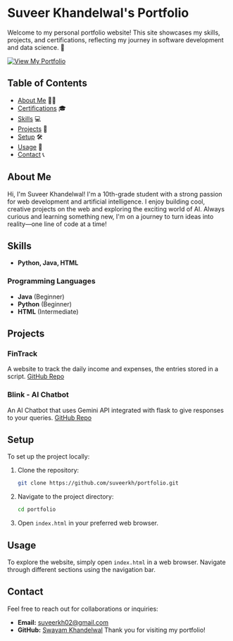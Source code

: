 # Suveer Khandelwal's Portfolio

Welcome to my personal portfolio website! This site showcases my skills, projects, and certifications, reflecting my journey in software development and data science. 🚀

[![View My Portfolio](https://img.shields.io/badge/View_Portfolio-Here!-blue)](https://suveerkhandelwal.ct.ws/)


## Table of Contents

- [About Me](#about-me) 🙋‍♂️
- [Certifications](#certifications) 🎓
- [Skills](#skills) 💻
- [Projects](#projects) 🔧
- [Setup](#setup) 🛠️
- [Usage](#usage) 📖
- [Contact](#contact) 📞

## About Me

Hi, I'm Suveer Khandelwal! I'm a 10th-grade student with a strong passion for web development and artificial intelligence. I enjoy building cool, creative projects on the web and exploring the exciting world of AI. Always curious and learning something new, I'm on a journey to turn ideas into reality—one line of code at a time!



## Skills

- **Python, Java, HTML** 

### Programming Languages

- **Java** (Beginner)
- **Python** (Beginner)
- **HTML** (Intermediate)
## Projects


### FinTrack
A website to track the daily income and expenses, the entries stored in a script. [GitHub Repo](https://github.com/suveerkh/fintrack)

### Blink - AI Chatbot
An AI Chatbot that uses Gemini API integrated with flask to give responses to your queries. [GitHub Repo](https://github.com/suveerkh/blink)

## Setup

To set up the project locally:

1. Clone the repository:

   ```bash
   git clone https://github.com/suveerkh/portfolio.git

2. Navigate to the project directory:

   ```bash
   cd portfolio
3. Open `index.html` in your preferred web browser.
## Usage
To explore the website, simply open `index.html` in a web browser. Navigate through different sections using the navigation bar.
## Contact
Feel free to reach out for collaborations or inquiries:
- **Email:** suveerkh02@gmail.com
- **GitHub:** [Swayam Khandelwal](https://github.com/suveerkh)
Thank you for visiting my portfolio!
